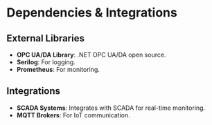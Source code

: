 ﻿# Dependencies & Integrations

## External Libraries
- **OPC UA/DA Library**: .NET OPC UA/DA open source.
- **Serilog**: For logging.
- **Prometheus**: For monitoring.

## Integrations
- **SCADA Systems**: Integrates with SCADA for real-time monitoring.
- **MQTT Brokers**: For IoT communication.
